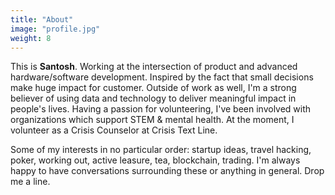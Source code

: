 ```yaml
---
title: "About"
image: "profile.jpg"
weight: 8
---
```


This is **Santosh**. Working at the intersection of product and advanced hardware/software development. Inspired by the fact that small decisions make huge impact for customer. Outside of work as well, I'm a strong believer of using data and technology to deliver meaningful impact in people's lives. Having a passion for volunteering, I've been involved with organizations which support STEM & mental health. At the moment, I volunteer as a Crisis Counselor at Crisis Text Line.

Some of my interests in no particular order: startup ideas, travel hacking, poker, working out, active leasure, tea, blockchain, trading. I'm always happy to have conversations surrounding these or anything in general. Drop me a line. 
